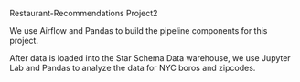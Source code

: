 Restaurant-Recommendations Project2 

We use Airflow and Pandas to build the pipeline components for this project.

After data is loaded into the Star Schema Data warehouse, we use Jupyter Lab and Pandas to analyze the data for NYC boros and zipcodes.
